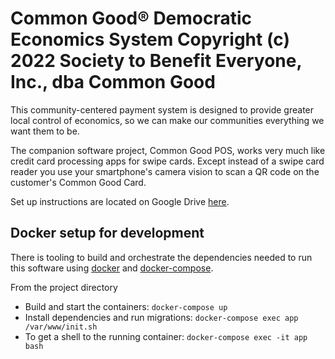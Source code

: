 Common Good&reg; Democratic Economics System
Copyright (c) 2022 Society to Benefit Everyone, Inc., dba Common Good
=====================================================================

This community-centered payment system is designed to provide greater local control of economics, so we can make our communities everything we want them to be.

The companion software project, Common Good POS, works very much like credit card processing apps for swipe cards. Except instead of a swipe card reader you use your smartphone's camera vision to scan a QR code on the customer's Common Good Card.

Set up instructions are located on Google Drive [here](https://docs.google.com/document/d/1oQU-PPown2TV02Xg9htxByzOhUopGH-areUrlZ94Te0/edit).

## Docker setup for development

There is tooling to build and orchestrate the dependencies needed to run this software using [docker](https://www.docker.com/) and [docker-compose](https://docs.docker.com/compose/install/).

From the project directory

* Build and start the containers: `docker-compose up`
* Install dependencies and run migrations: `docker-compose exec app /var/www/init.sh`
* To get a shell to the running container: `docker-compose exec -it app bash`